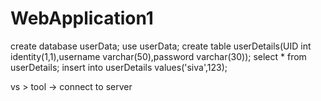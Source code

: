 # WebApplication1

create database userData;
use userData;
create table userDetails(UID int identity(1,1),username varchar(50),password varchar(30));
select * from userDetails;
insert into userDetails values('siva',123);

vs > tool -> connect to server
